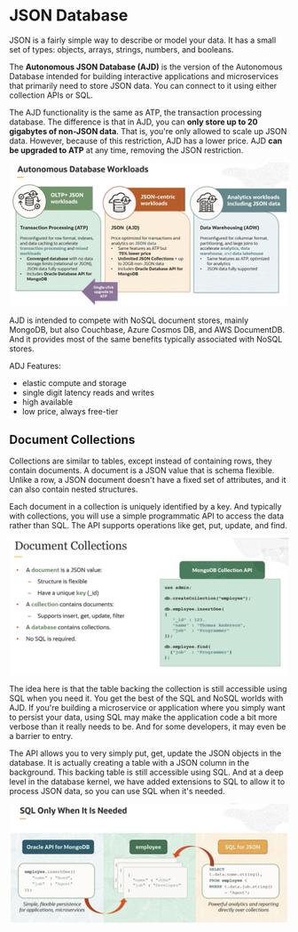 # JSON Database

JSON is a fairly simple way to describe or model your data. It has a small set of types: objects, arrays, strings, numbers, and booleans. 

The **Autonomous JSON Database (AJD)** is the version of the Autonomous Database intended for building interactive applications and microservices that primarily need to store JSON data. You can connect to it using either collection APIs or SQL. 

The AJD functionality is the same as ATP, the transaction processing database. The difference is that in AJD, you can **only store up to 20 gigabytes of non-JSON data**. That is, you're only allowed to scale up JSON data. However, because of this restriction, AJD has a lower price. AJD **can be upgraded to ATP** at any time, removing the JSON restriction. 

![JSON-centric workloads](../images/json_centric.png)

AJD is intended to compete with NoSQL document stores, mainly MongoDB, but also Couchbase, Azure Cosmos DB, and AWS DocumentDB. And it provides most of the same benefits typically associated with NoSQL stores. 

ADJ Features:
- elastic compute and storage
- single digit latency reads and writes
- high available
- low price, always free-tier

## Document Collections

Collections are similar to tables, except instead of containing rows, they contain documents. A document is a JSON value that is schema flexible. Unlike a row, a JSON document doesn't have a fixed set of attributes, and it can also contain nested structures. 

Each document in a collection is uniquely identified by a key. And typically with collections, you will use a simple programmatic API to access the data rather than SQL. The API supports operations like get, put, update, and find. 

![Document Collections](../images/document_collection.png)

The idea here is that the table backing the collection is still accessible using SQL when you need it. You get the best of the SQL and NoSQL worlds with AJD. If you're building a microservice or application where you simply want to persist your data, using SQL may make the application code a bit more verbose than it really needs to be. And for some developers, it may even be a barrier to entry.

The API allows you to very simply put, get, update the JSON objects in the database. It is actually creating a table with a JSON column in the background. This backing table is still accessible using SQL. And at a deep level in the database kernel, we have added extensions to SQL to allow it to process JSON data, so you can use SQL when it's needed. 

![JSON API](../images/json_api.png)